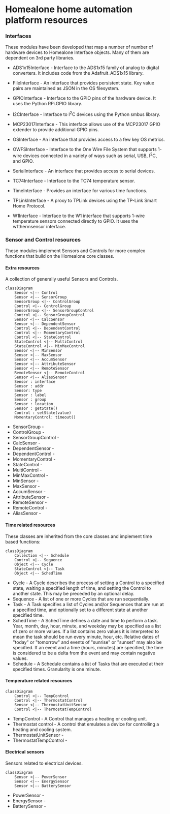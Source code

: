 # Homealone home automation platform resources

### Interfaces
These modules have been developed that map a number of number of hardware devices to Homealone Interface objects.  Many of them are dependent on 3rd party libraries.

-  ADS1x15Interface - Interface to the ADS1x15 family of analog to digital converters.  It includes code from the Adafruit_ADS1x15 library.

-  FileInterface - An interface that provides persistent state.  Key value pairs are maintained as JSON in the OS filesystem.

-  GPIOInterface - Interface to the GPIO pins of the hardware device.  It uses the Python RPi.GPIO library.

-  I2CInterface - Interface to I<sup>2</sup>C devices using the Python smbus library.

-  MCP23017Interface - This interface allows use of the MCP23017 GPIO extender to provide additional GPIO pins.

-  OSInterface - An interface that provides access to a few key OS metrics.

-  OWFSInterface - Interface to the One Wire File System that supports 1-wire devices connected in a variety of ways such as serial, USB, I<sup>2</sup>C, and GPIO.

-  SerialInterface - An interface that provides access to serial devices.

-  TC74Interface - Interface to the TC74 temperature sensor.

-  TimeInterface - Provides an interface for various time functions.

-  TPLinkInterface - A proxy to TPLink devices using the TP-Link Smart Home Protocol.

-  W1Interface - Interface to the W1 interface that supports 1-wire temperature sensors connected directly to GPIO.  It uses the w1thermsensor interface.

### Sensor and Control resources
These modules implement Sensors and Controls for more complex functions that build on the Homealone core classes.

#### Extra resources
A collection of generally useful Sensors and Controls.

```mermaid
classDiagram
	Sensor <|-- Control
	Sensor <|-- SensorGroup
	SensorGroup <|-- ControlGroup
	Control <|-- ControlGroup
	SensorGroup <|-- SensorGroupControl
	Control <|-- SensorGroupControl
	Sensor <|-- CalcSensor
	Sensor <|-- DependentSensor
	Control <|-- DependentControl
	Control <|-- MomentaryControl
	Control <|-- StateControl
	StateControl <|-- MultiControl
	StateControl <|-- MinMaxControl
	Sensor <|-- MinSensor
	Sensor <|-- MaxSensor
	Sensor <|-- AccumSensor
	Sensor <|-- AttributeSensor
	Sensor <|-- RemoteSensor
	RemoteSensor <|-- RemoteControl
	Sensor <|-- AliasSensor
	Sensor : interface
	Sensor : addr
	Sensor: type
	Sensor : label
	Sensor : group
	Sensor : location
	Sensor : getState()
	Control : setState(value)
	MomentaryControl: timeout()
```

- SensorGroup -
- ControlGroup -
- SensorGroupControl -
- CalcSensor -
- DependentSensor -
- DependentControl -
- MomentaryControl -
- StateControl -
- MultiControl -
- MinMaxControl -
- MinSensor -
- MaxSensor -
- AccumSensor -
- AttributeSensor -
- RemoteSensor -
- RemoteControl -
- AliasSensor -

#### Time related resources
These classes are inherited from the core classes and implement time based functions:

```mermaid
classDiagram
	Collection <|-- Schedule
	Control <|-- Sequence
	Object <|-- Cycle
	StateControl <|-- Task
	Object <|-- SchedTime
```

- Cycle - A Cycle describes the process of setting a Control to a specified state, waiting a specified length of time, and setting the Control to another state.  This may be preceded by an optional delay.
- Sequence - A list of one or more Cycles that are run sequentially.
- Task - A Task specifies a list of Cycles and/or Sequences that are run at a specified time, and optionally set to a different state at another specified time.
- SchedTime - A SchedTime defines a date and time to perform a task. Year, month, day, hour, minute, and weekday may be specified as a list of zero or more values. If a list contains zero values it is interpreted to mean the task should be run every minute, hour, etc.  Relative dates of "today" or "tomorrow" and events of "sunrise" or "sunset" may also be specified. If an event and a time (hours, minutes) are specified, the time is considered to be a delta from the event and may contain negative values.
- Schedule - A Schedule contains a list of Tasks that are executed at their specified times.  Granularity is one minute.

#### Temperature related resources

```mermaid
classDiagram
	Control <|-- TempControl
	Control <|-- ThermostatControl
	Sensor <|-- ThermostatUnitSensor
	Control <|-- ThermostatTempControl
```

- TempControl - A Control that manages a heating or cooling unit.
- Thermostat control - A control that emulates a device for controlling a heating and cooling system.
- ThermostatUnitSensor -
- ThermostatTempControl -

#### Electrical sensors
Sensors related to electrical devices.

```mermaid
classDiagram
	Sensor <|-- PowerSensor
	Sensor <|-- EnergySensor
	Sensor <|-- BatterySensor
```

- PowerSensor -
- EnergySensor -
- BatterySensor -
